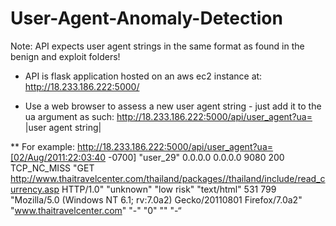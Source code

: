# User-Agent-Anomaly-Detection

Note: API expects user agent strings in the same format as found in the benign and exploit folders!

* API is flask application hosted on an aws ec2 instance at:
http://18.233.186.222:5000/

* Use a web browser to assess a new user agent string - just add it to the ua argument as such:
http://18.233.186.222:5000/api/user_agent?ua= |user agent string|
  
** For example:
http://18.233.186.222:5000/api/user_agent?ua=[02/Aug/2011:22:03:40 -0700] "user_29" 0.0.0.0 0.0.0.0  9080 200 TCP_NC_MISS "GET http://www.thaitravelcenter.com/thailand/packages//thailand/include/read_currency.asp HTTP/1.0" "unknown"  "low risk" "text/html" 531 799 "Mozilla/5.0 (Windows NT 6.1; rv:7.0a2) Gecko/20110801 Firefox/7.0a2" "www.thaitravelcenter.com" "-" "0" "" "-“
